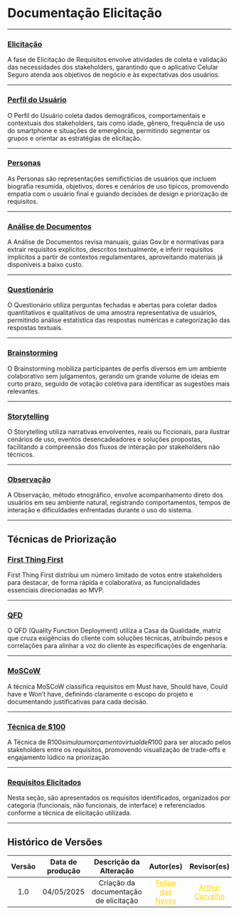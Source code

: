 # Documentação Elicitação
---

### [Elicitação](./Introducao.md)

A fase de Elicitação de Requisitos envolve atividades de coleta e validação das necessidades dos stakeholders, garantindo que o aplicativo Celular Seguro atenda aos objetivos de negócio e às expectativas dos usuários.

---

### [Perfil do Usuário](./PerfilUsuario.md)

O Perfil do Usuário coleta dados demográficos, comportamentais e contextuais dos stakeholders, tais como idade, gênero, frequência de uso do smartphone e situações de emergência, permitindo segmentar os grupos e orientar as estratégias de elicitação.

---

### [Personas](./Personas.md)

As Personas são representações semifictícias de usuários que incluem biografia resumida, objetivos, dores e cenários de uso típicos, promovendo empatia com o usuário final e guiando decisões de design e priorização de requisitos.

---

### [Análise de Documentos](./AnalisedeDocumentos.md)

A Análise de Documentos revisa manuais, guias Gov.br e normativas para extrair requisitos explícitos, descritos textualmente, e inferir requisitos implícitos a partir de contextos regulamentares, aproveitando materiais já disponíveis a baixo custo.

---

### [Questionário](./Questionario.md)

O Questionário utiliza perguntas fechadas e abertas para coletar dados quantitativos e qualitativos de uma amostra representativa de usuários, permitindo análise estatística das respostas numéricas e categorização das respostas textuais.

---

### [Brainstorming](./Brainstorming.md)

O Brainstorming mobiliza participantes de perfis diversos em um ambiente colaborativo sem julgamentos, gerando um grande volume de ideias em curto prazo, seguido de votação coletiva para identificar as sugestões mais relevantes.

---

### [Storytelling](./Storytelling.md)

O Storytelling utiliza narrativas envolventes, reais ou ficcionais, para ilustrar cenários de uso, eventos desencadeadores e soluções propostas, facilitando a compreensão dos fluxos de interação por stakeholders não técnicos.

---

### [Observação](./Observacao.md)

A Observação, método etnográfico, envolve acompanhamento direto dos usuários em seu ambiente natural, registrando comportamentos, tempos de interação e dificuldades enfrentadas durante o uso do sistema.

---

## Técnicas de Priorização

### [First Thing First](./FirstThingFirst.md)

First Thing First distribui um número limitado de votos entre stakeholders para destacar, de forma rápida e colaborativa, as funcionalidades essenciais direcionadas ao MVP.

---

### [QFD](./QFD.md)

O QFD (Quality Function Deployment) utiliza a Casa da Qualidade, matriz que cruza exigências do cliente com soluções técnicas, atribuindo pesos e correlações para alinhar a voz do cliente às especificações de engenharia.

---

### [MoSCoW](./MoSCoW.md)

A técnica MoSCoW classifica requisitos em Must have, Should have, Could have e Won’t have, definindo claramente o escopo do projeto e documentando justificativas para cada decisão.

---

### [Técnica de $100](./100.md)

A Técnica de R$100 simula um orçamento virtual de R$100 para ser alocado pelos stakeholders entre os requisitos, promovendo visualização de trade-offs e engajamento lúdico na priorização.

---

### [Requisitos Elicitados](./requisitos_elicitados.md)

Nesta seção, são apresentados os requisitos identificados, organizados por categoria (funcionais, não funcionais, de interface) e referenciados conforme a técnica de elicitação utilizada.

---
## Histórico de Versões

| Versão | Data de produção | Descrição da Alteração             | Autor(es)                                                                                             | Revisor(es)                                                                                           | Data de Revisão |
| :----: | :--------------: | :--------------------------------: | :---------------------------------------------------------------------------------------------------: | :---------------------------------------------------------------------------------------------------: | :-------------: |
| 1.0    | 04/05/2025       | Criação da documentação de elicitação | <a style="color:gold;" href="https://github.com/FelipeFreire-gf" target="_blank">Felipe das Neves</a> | <a style="color:gold;" href="https://github.com/arthurlleite" target="_blank">Arthur Carvalho</a> | 04/05/2025      |
